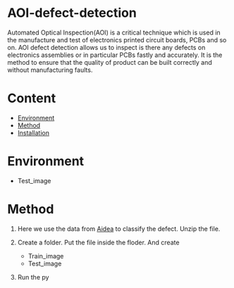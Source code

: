 # AOI-defect-detection

Automated Optical Inspection(AOI) is a critical technique which is used in the manufacture and test of electronics printed circuit boards, PCBs and so on. AOI defect detection allows us to inspect is there any defects on electronics assemblies or in particular PCBs fastly and accurately. It is the method to ensure that the quality of product can be built correctly and without manufacturing faults.

# Content

  * [Environment](#Environment)
  * [Method](#Method)
  * [Installation](#Installation)

# Environment
   * Test_image
# Method
  1. Here we use the data from  [Aidea](https://aidea-web.tw/topic/a49e3f76-69c9-4a4a-bcfc-c882840b3f27) to classify the defect. Unzip the file.
  
  2. Create a folder. Put the file inside the floder. And create
      * Train_image
      * Test_image
      
  3. Run the py
